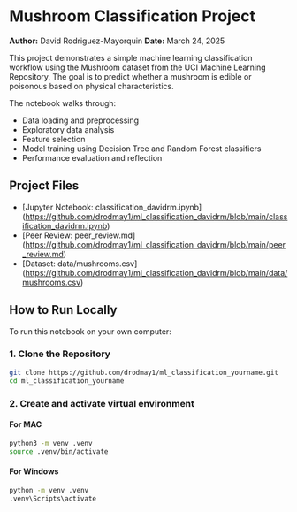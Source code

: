 # Mushroom Classification Project

**Author:** David Rodriguez-Mayorquin
**Date:** March 24, 2025

This project demonstrates a simple machine learning classification workflow using the Mushroom dataset from the UCI Machine Learning Repository. The goal is to predict whether a mushroom is edible or poisonous based on physical characteristics.

The notebook walks through:
- Data loading and preprocessing
- Exploratory data analysis
- Feature selection
- Model training using Decision Tree and Random Forest classifiers
- Performance evaluation and reflection

## Project Files

- [Jupyter Notebook: classification_davidrm.ipynb] (https://github.com/drodmay1/ml_classification_davidrm/blob/main/classification_davidrm.ipynb)
- [Peer Review: peer_review.md] (https://github.com/drodmay1/ml_classification_davidrm/blob/main/peer_review.md)
- [Dataset: data/mushrooms.csv] (https://github.com/drodmay1/ml_classification_davidrm/blob/main/data/mushrooms.csv)

## How to Run Locally

To run this notebook on your own computer:

### 1. Clone the Repository

```bash
git clone https://github.com/drodmay1/ml_classification_yourname.git
cd ml_classification_yourname
```

### 2. Create and activate virtual environment

#### For MAC
```bash
python3 -m venv .venv
source .venv/bin/activate
```

#### For Windows
```bash
python -m venv .venv
.venv\Scripts\activate
```


